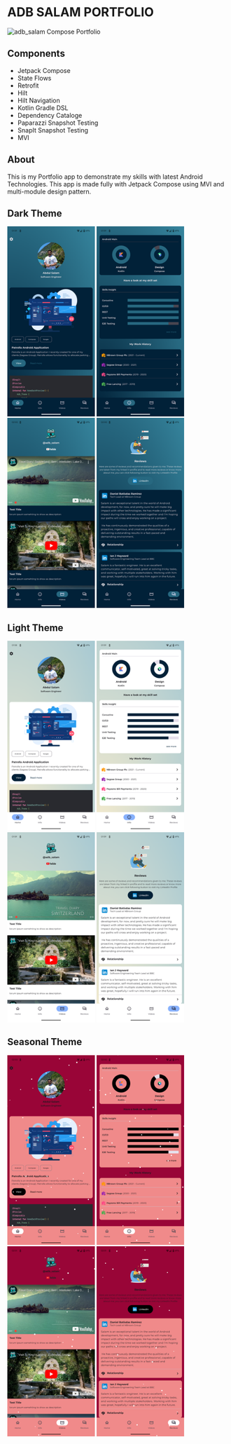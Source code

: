 # ADB SALAM PORTFOLIO

![adb_salam Compose Portfolio](https://img.shields.io/badge/adb_salam_portfolio-1.0.0-green)

## Components
- Jetpack Compose
- State Flows
- Retrofit
- Hilt
- Hilt Navigation
- Kotlin Gradle DSL
- Dependency Cataloge
- Paparazzi Snapshot Testing
- SnapIt Snapshot Testing
- MVI

## About
This is my Portfolio app to demonstrate my skills with latest Android Technologies. This app is made fully with Jetpack Compose using MVI and multi-module design pattern.

## Dark Theme

<p float="left">
  <img src="https://github.com/MuhammadAbdulSalam/adb_salam_portfolio/blob/develop/screenshots/home_dark.png" width="200" />
  <img src="https://github.com/MuhammadAbdulSalam/adb_salam_portfolio/blob/develop/screenshots/info_dark.png" width="200" /> 
  <img src="https://github.com/MuhammadAbdulSalam/adb_salam_portfolio/blob/develop/screenshots/videos_dark.png" width="200" /> 
  <img src="https://github.com/MuhammadAbdulSalam/adb_salam_portfolio/blob/develop/screenshots/reviews_dark.png" width="200" /> 
</p>

## Light Theme
<p float="left">
  <img src="https://github.com/MuhammadAbdulSalam/adb_salam_portfolio/blob/develop/screenshots/home_light.png" width="200" />
  <img src="https://github.com/MuhammadAbdulSalam/adb_salam_portfolio/blob/develop/screenshots/info_light.png" width="200" /> 
  <img src="https://github.com/MuhammadAbdulSalam/adb_salam_portfolio/blob/develop/screenshots/videos_light.png" width="200" /> 
  <img src="https://github.com/MuhammadAbdulSalam/adb_salam_portfolio/blob/develop/screenshots/reviews_light.png" width="200" /> 
</p>

## Seasonal Theme
<p float="left">
  <img src="https://github.com/MuhammadAbdulSalam/adb_salam_portfolio/blob/develop/screenshots/home_seasonal.png" width="200" />
  <img src="https://github.com/MuhammadAbdulSalam/adb_salam_portfolio/blob/develop/screenshots/info_seasonal.png" width="200" /> 
  <img src="https://github.com/MuhammadAbdulSalam/adb_salam_portfolio/blob/develop/screenshots/videos_seasonal.png" width="200" /> 
  <img src="https://github.com/MuhammadAbdulSalam/adb_salam_portfolio/blob/develop/screenshots/reviews_seasonal.png" width="200" /> 
</p>
